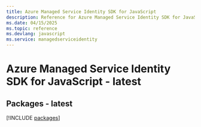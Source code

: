 ```yaml
---
title: Azure Managed Service Identity SDK for JavaScript
description: Reference for Azure Managed Service Identity SDK for JavaScript
ms.date: 04/15/2025
ms.topic: reference
ms.devlang: javascript
ms.service: managedserviceidentity
---
```

# Azure Managed Service Identity SDK for JavaScript - latest
## Packages - latest
[!INCLUDE [packages](managed-service-identity-index.md)]